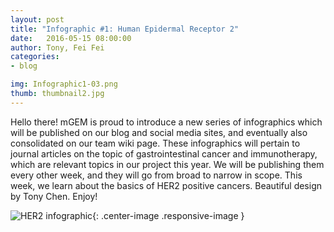 ```yaml
---
layout: post
title: "Infographic #1: Human Epidermal Receptor 2"
date:   2016-05-15 08:00:00
author: Tony, Fei Fei
categories: 
- blog

img: Infographic1-03.png
thumb: thumbnail2.jpg
---
```


Hello there! mGEM is proud to introduce a new series of infographics which will be published on our blog and social media sites, and eventually also consolidated on our team wiki page. These infographics will pertain to journal articles on the topic of gastrointestinal cancer and immunotherapy, which are relevant topics in our project this year. We will be publishing them every other week, and they will go from broad to narrow in scope. This week, we learn about the basics of HER2 positive cancers. Beautiful design by Tony Chen. Enjoy!

![HER2 infographic](https://raw.githubusercontent.com/mgem/mgem.github.io/master/img/blog/post_content/2016-05-15/Infographic1-03.png){: .center-image .responsive-image }

